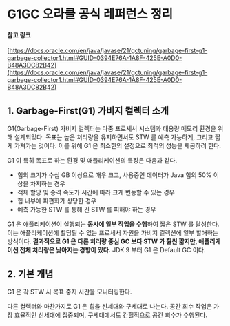 # G1GC 오라클 공식 레퍼런스 정리

#### 참고 링크&#x20;

[https://docs.oracle.com/en/java/javase/21/gctuning/garbage-first-g1-garbage-collector1.html#GUID-0394E76A-1A8F-425E-A0D0-B48A3DC82B42](https://docs.oracle.com/en/java/javase/21/gctuning/garbage-first-g1-garbage-collector1.html#GUID-0394E76A-1A8F-425E-A0D0-B48A3DC82B42)

## 1. Garbage-First(G1) 가비지 컬렉터 소개 <a href="#jsgct-guid-0394e76a-1a8f-425e-a0d0-b48a3dc82b42" id="jsgct-guid-0394e76a-1a8f-425e-a0d0-b48a3dc82b42"></a>

G1(Garbage-First) 가비지 컬렉터는 다중 프로세서 시스템과 대용량 메모리 환경을 위해 설계되었다. 목표는 높은 처리량을 유지하면서도 STW 를 예측 가능하게, 그리고 짧게 가져가는 것이다. 이를 위해 G1 은 최소한의 설정으로 최적의 성능을 제공하려 한다.&#x20;

G1 이 특히 목표로 하는 환경 및 애플리케이션의 특징은 다음과 같다.&#x20;

* 힙의 크기가 수십 GB 이상으로 매우 크고, 사용중인 데이터가 Java 힙의 50% 이상을 차지하는 경우&#x20;
* 객체 할당 및 승격 속도가 시간에 따라 크게 변동할 수 있는 경우&#x20;
* 힙 내부에 파편화가 상당한 경우&#x20;
* 예측 가능한 STW 를 통해 긴 STW 를 피해야 하는 경우&#x20;

G1 은 애플리케이션이 실행되는 **동시에 일부 작업을 수행**하여 짧은 STW 를 달성한다. 이는 애플리케이션에 할당될 수 있는 프로세서 자원을 가비지 컬렉션에 일부 할애하는 방식이다. **결과적으로 G1 은 다른 처리량 중심 GC 보다 STW 가 훨씬 짧지만, 애플리케이션 전체 처리량은 낮아지는 경향이 있다.** JDK 9 부터 G1 은 Default GC 이다.&#x20;

## 2. 기본 개념&#x20;

G1 은 각 STW 시 목표 중지 시간을 모니터링한다.&#x20;

다른 컬렉터와 마찬가지로 G1 은 힙을 신세대와 구세대로 나눈다. 공간 회수 작업은 가장 효율적인 신세대에 집중되며, 구세대에서도 간헐적으로 공간 회수가 수행된다.&#x20;

